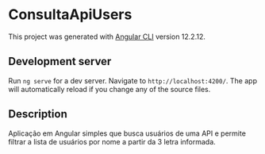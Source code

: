 # ConsultaApiUsers

This project was generated with [Angular CLI](https://github.com/angular/angular-cli) version 12.2.12.

## Development server

Run `ng serve` for a dev server. Navigate to `http://localhost:4200/`. The app will automatically reload if you change any of the source files.

## Description
 Aplicação em Angular simples que busca usuários de uma API e permite filtrar a lista de usuários por nome a partir da 3 letra informada.
